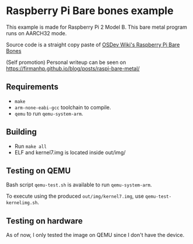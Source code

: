 # Raspberry Pi Bare bones example

This example is made for Raspberry Pi 2 Model B. This bare metal program
runs on AARCH32 mode.

Source code is a straight copy paste of
[OSDev Wiki's Raspberry Pi Bare Bones](https://wiki.osdev.org/Raspberry_Pi_Bare_Bones)

(Self promotion) Personal writeup can be seen on
https://firmanhp.github.io/blog/posts/raspi-bare-metal/

## Requirements

- `make`
- `arm-none-eabi-gcc` toolchain to compile.
- `qemu` to run `qemu-system-arm`.

## Building

- Run `make all`
- ELF and kernel7.img is located inside out/img/

## Testing on QEMU

Bash script `qemu-test.sh` is available to run `qemu-system-arm`.

To execute using the produced `out/img/kernel7.img`, use `qemu-test-kernelimg.sh`.

## Testing on hardware

As of now, I only tested the image on QEMU since I don't have the device.
